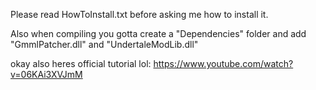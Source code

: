 Please read HowToInstall.txt before asking me how to install it.

Also when compiling you gotta create a "Dependencies" folder and add "GmmlPatcher.dll" and "UndertaleModLib.dll"

okay also heres official tutorial lol: https://www.youtube.com/watch?v=06KAi3XVJmM

